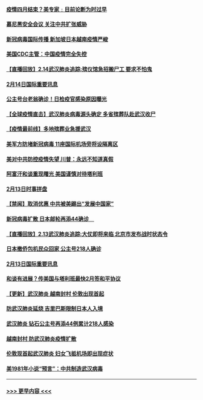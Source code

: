 #### [疫情四月结束？美专家﹕目前论断为时过早](../pages/prog202/a102777248.md?t=02150211) 
#### [慕尼黑安全会议 关注中共扩张威胁](../pages/prog202/a102777254.md?t=02150211) 
#### [新冠病毒国际传播 新加坡日本越南疫情严峻](../pages/prog202/a102777245.md?t=02150211) 
#### [美国CDC主管：中国疫情完全失控](../pages/prog202/a102777236.md?t=02150211) 
#### [【直播回放】2.14武汉肺炎追踪:殡仪馆急招搬尸工 要求不怕鬼](../pages/prog202/a102777141.md?t=02150211) 
#### [2月14日国际重要讯息](../pages/prog202/a102777073.md?t=02150211) 
#### [公主号台老翁确诊！日检疫官感染原因曝光](../pages/prog202/a102777075.md?t=02150211) 
#### [【全球疫情直击】武汉肺炎病毒源头确定 多省殡葬队赴武汉收尸](../pages/prog202/a102777026.md?t=02150211) 
#### [【疫情最前线】多地殡葬业急援武汉](../pages/prog202/a102776986.md?t=02150211) 
#### [美军方防堵新冠病毒 11座国际机场旁将设隔离区](../pages/prog202/a102776870.md?t=02150211) 
#### [美对中共防控疫情失望 川普：永远不知道真假](../pages/prog202/a102776836.md?t=02150211) 
#### [阿富汗和谈重现曙光 美国谨慎对待塔利班](../pages/prog202/a102776748.md?t=02150211) 
#### [2月13日时事拼盘](../pages/prog202/a102776689.md?t=02150211) 
#### [【禁闻】取消优惠 中共被美踢出“发展中国家”](../pages/prog202/a102776670.md?t=02150211) 
#### [新冠病毒扩散 日本邮轮再添44确诊　](../pages/prog202/a102776518.md?t=02150211) 
#### [【直播回放】2.13武汉肺炎追踪:大仗即将来临 北京市发布战时状态令](../pages/prog202/a102776399.md?t=02150211) 
#### [日本撤侨包机民众回家 公主号218人确诊](../pages/prog202/a102776346.md?t=02150211) 
#### [2月13日国际重要讯息](../pages/prog202/a102776339.md?t=02150211) 
#### [和谈有进展？传美国与塔利班最快2月签和平协议](../pages/prog202/a102776291.md?t=02150211) 
#### [【更新】武汉肺炎 越南封村 伦敦出现首起](../pages/prog202/a102770740.md?t=02150211) 
#### [防武汉肺炎延烧 吉里巴斯限制日本人入境](../pages/prog202/a102776276.md?t=02150211) 
#### [武汉肺炎 钻石公主号再添44例累计218人感染](../pages/prog202/a102776089.md?t=02150211) 
#### [越南封村 防武汉肺炎疫情扩散](../pages/prog202/a102776214.md?t=02150211) 
#### [伦敦现首起武汉肺炎 妇女飞抵机场即出现症状](../pages/prog202/a102776031.md?t=02150211) 
#### [美1981年小说“预言”：中共制造武汉病毒](../pages/prog202/a102775980.md?t=02150211) 

----
#### [ >>> 更早内容 <<< ](../indexes/prog202-earlier.md)

